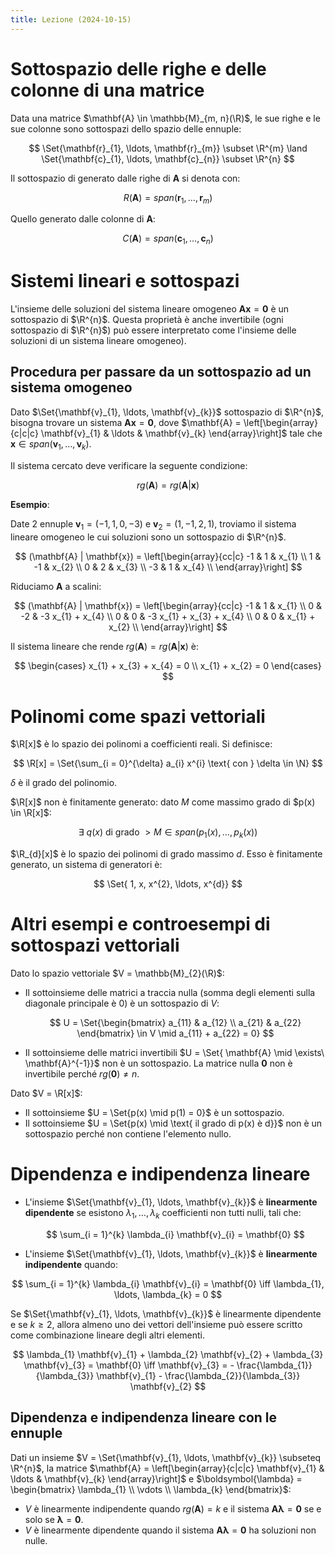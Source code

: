 ```yaml
---
title: Lezione (2024-10-15)
---
```


# Sottospazio delle righe e delle colonne di una matrice

Data una matrice $\mathbf{A} \in \mathbb{M}_{m, n}(\R)$, le sue righe e le sue
colonne sono sottospazi dello spazio delle ennuple:

$$
\Set{\mathbf{r}_{1}, \ldots, \mathbf{r}_{m}} \subset \R^{m} \land \Set{\mathbf{c}_{1}, \ldots, \mathbf{c}_{n}} \subset \R^{n}
$$

Il sottospazio di generato dalle righe di $\mathbf{A}$ si denota con:

$$
R(\mathbf{A}) = span(\mathbf{r}_{1}, \ldots, \mathbf{r}_{m})
$$

Quello generato dalle colonne di $\mathbf{A}$:

$$
C(\mathbf{A}) = span(\mathbf{c}_{1}, \ldots, \mathbf{c}_{n})
$$

# Sistemi lineari e sottospazi

L'insieme delle soluzioni del sistema lineare omogeneo
$\mathbf{A} \mathbf{x} = \mathbf{0}$ è un sottospazio di $\R^{n}$. Questa
proprietà è anche invertibile (ogni sottospazio di $\R^{n}$) può essere
interpretato come l'insieme delle soluzioni di un sistema lineare omogeneo).

## Procedura per passare da un sottospazio ad un sistema omogeneo

Dato $\Set{\mathbf{v}_{1}, \ldots, \mathbf{v}_{k}}$ sottospazio di $\R^{n}$,
bisogna trovare un sistema $\mathbf{A} \mathbf{x} = \mathbf{0}$, dove
$\mathbf{A} = \left[\begin{array}{c|c|c} \mathbf{v}_{1} & \ldots & \mathbf{v}_{k} \end{array}\right]$
tale che $\mathbf{x} \in span(\mathbf{v}_{1}, \ldots, \mathbf{v}_{k})$.

Il sistema cercato deve verificare la seguente condizione:

$$
rg(\mathbf{A}) = rg(\mathbf{A} | \mathbf{x})
$$

**Esempio**:

Date 2 ennuple $\mathbf{v}_{1} = (-1, 1, 0, -3)$ e
$\mathbf{v}_{2} = (1, -1, 2, 1)$, troviamo il sistema lineare omogeneo le cui
soluzioni sono un sottospazio di $\R^{n}$.

$$
(\mathbf{A} | \mathbf{x}) = \left[\begin{array}{cc|c}
-1 & 1 & x_{1} \\
1 & -1 & x_{2} \\
0 & 2 & x_{3} \\
-3 & 1 & x_{4} \\
\end{array}\right]
$$

Riduciamo $\mathbf{A}$ a scalini:

$$
(\mathbf{A} | \mathbf{x}) = \left[\begin{array}{cc|c}
-1 & 1 & x_{1} \\
0 & -2 & -3 x_{1} + x_{4} \\
0 & 0 & -3 x_{1} + x_{3} + x_{4} \\
0 & 0 & x_{1} + x_{2} \\
\end{array}\right]
$$

Il sistema lineare che rende $rg(\mathbf{A}) = rg(\mathbf{A} | \mathbf{x})$ è:

$$
\begin{cases}
x_{1} + x_{3} + x_{4} = 0 \\
x_{1} + x_{2} = 0
\end{cases}
$$

# Polinomi come spazi vettoriali

$\R[x]$ è lo spazio dei polinomi a coefficienti reali. Si definisce:

$$
\R[x] = \Set{\sum_{i = 0}^{\delta} a_{i} x^{i} \text{ con } \delta \in \N}
$$

$\delta$ è il grado del polinomio.

$\R[x]$ non è finitamente generato: dato $M$ come massimo grado di
$p(x) \in \R[x]$:

$$
\exists\ q(x) \text{ di grado } > M \in span(p_{1}(x), \ldots, p_{k}(x))
$$

$\R_{d}[x]$ è lo spazio dei polinomi di grado massimo $d$. Esso è finitamente
generato, un sistema di generatori è:

$$
\Set{ 1, x, x^{2}, \ldots, x^{d}}
$$

# Altri esempi e controesempi di sottospazi vettoriali

Dato lo spazio vettoriale $V = \mathbb{M}_{2}(\R)$:

- Il sottoinsieme delle matrici a traccia nulla (somma degli elementi sulla
  diagonale principale è $0$) è un sottospazio di $V$:

  $$
  U = \Set{\begin{bmatrix} a_{11} & a_{12} \\ a_{21} & a_{22} \end{bmatrix} \in V \mid a_{11} + a_{22} = 0}
  $$

- Il sottoinsieme delle matrici invertibili
  $U = \Set{ \mathbf{A} \mid \exists\ \mathbf{A}^{-1}}$ non è un sottospazio. La
  matrice nulla $\mathbf{0}$ non è invertibile perché $rg(\mathbf{0}) \neq n$.

Dato $V = \R[x]$:

- Il sottoinsieme $U = \Set{p(x) \mid p(1) = 0}$ è un sottospazio.
- Il sottoinsieme $U = \Set{p(x) \mid \text{ il grado di p(x) è d}}$ non è un
  sottospazio perché non contiene l'elemento nullo.

# Dipendenza e indipendenza lineare

- L'insieme $\Set{\mathbf{v}_{1}, \ldots, \mathbf{v}_{k}}$ è **linearmente
  dipendente** se esistono $\lambda_{1}, \ldots, \lambda_{k}$ coefficienti non
  tutti nulli, tali che:

  $$
  \sum_{i = 1}^{k} \lambda_{i} \mathbf{v}_{i} = \mathbf{0}
  $$

- L'insieme $\Set{\mathbf{v}_{1}, \ldots, \mathbf{v}_{k}}$ è **linearmente
  indipendente** quando:

$$
\sum_{i = 1}^{k} \lambda_{i} \mathbf{v}_{i} = \mathbf{0} \iff \lambda_{1}, \ldots, \lambda_{k} = 0
$$

Se $\Set{\mathbf{v}_{1}, \ldots, \mathbf{v}_{k}}$ è linearmente dipendente e se
$k \geq 2$, allora almeno uno dei vettori dell'insieme può essere scritto come
combinazione lineare degli altri elementi.

$$
\lambda_{1} \mathbf{v}_{1} + \lambda_{2} \mathbf{v}_{2} + \lambda_{3} \mathbf{v}_{3} = \mathbf{0} \iff \mathbf{v}_{3} = - \frac{\lambda_{1}}{\lambda_{3}} \mathbf{v}_{1} - \frac{\lambda_{2}}{\lambda_{3}} \mathbf{v}_{2}
$$

## Dipendenza e indipendenza lineare con le ennuple

Dati un insieme
$V = \Set{\mathbf{v}_{1}, \ldots, \mathbf{v}_{k}} \subseteq \R^{n}$, la matrice
$\mathbf{A} = \left[\begin{array}{c|c|c} \mathbf{v}_{1} & \ldots & \mathbf{v}_{k} \end{array}\right]$
e
$\boldsymbol{\lambda} = \begin{bmatrix} \lambda_{1} \\ \vdots \\ \lambda_{k} \end{bmatrix}$:

- $V$ è linearmente indipendente quando $rg(\mathbf{A}) = k$ e il sistema
  $\mathbf{A} \boldsymbol{\lambda} = \mathbf{0}$ se e solo se
  $\boldsymbol{\lambda} = \mathbf{0}$.
- $V$ è linearmente dipendente quando il sistema
  $\mathbf{A} \boldsymbol{\lambda} = \mathbf{0}$ ha soluzioni non nulle.
